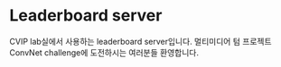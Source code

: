 # Leaderboard server

CVIP lab실에서 사용하는 leaderboard server입니다.
멀티미디어 텀 프로젝트 ConvNet challenge에 도전하시는 여러분들 환영합니다.

[cvipcc.com]: cvipcc.com





